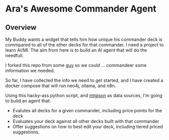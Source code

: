 # Ara's Awesome Commander Agent 
## Overview

My Buddy wants a widget that tells him how unique his commander deck is commpared to all of the other decks for that commander. I need a project to learn Ai/Ml. The aim from here is to build an AI agent that will do the needfull.

I forked this repo from some [guy](https://github.com/stainedhat/pyedhrec) so we could ... commandeer some information we needed.  


So far, I have collected the info we need to get started, and I have created a docker compose that will run neo4j, ollama, and n8n. 

Using this hacky-ass python script, and [mtgjson](https://mtgjson.com/) as data sources, I'm going to build an agent that:

* Evalutes all decks for a given commander, including price points for the deck
* Evaluates your deck against all other decks built with that commander
* Offer suggestions on how to best edit your deck, including tiered priced suggestions. 



